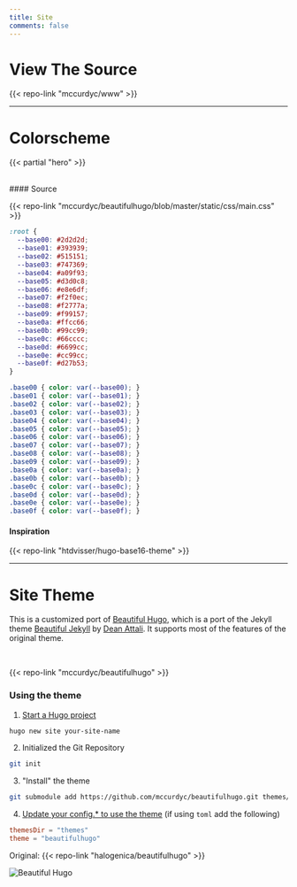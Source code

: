 ```yaml
---
title: Site
comments: false
---
```


# View The Source

{{< repo-link "mccurdyc/www" >}}

---

# Colorscheme
{{< partial "hero" >}}

<br>
#### Source

{{< repo-link "mccurdyc/beautifulhugo/blob/master/static/css/main.css" >}}

```css
:root {
  --base00: #2d2d2d;
  --base01: #393939;
  --base02: #515151;
  --base03: #747369;
  --base04: #a09f93;
  --base05: #d3d0c8;
  --base06: #e8e6df;
  --base07: #f2f0ec;
  --base08: #f2777a;
  --base09: #f99157;
  --base0a: #ffcc66;
  --base0b: #99cc99;
  --base0c: #66cccc;
  --base0d: #6699cc;
  --base0e: #cc99cc;
  --base0f: #d27b53;
}

.base00 { color: var(--base00); }
.base01 { color: var(--base01); }
.base02 { color: var(--base02); }
.base03 { color: var(--base03); }
.base04 { color: var(--base04); }
.base05 { color: var(--base05); }
.base06 { color: var(--base06); }
.base07 { color: var(--base07); }
.base08 { color: var(--base08); }
.base09 { color: var(--base09); }
.base0a { color: var(--base0a); }
.base0b { color: var(--base0b); }
.base0c { color: var(--base0c); }
.base0d { color: var(--base0d); }
.base0e { color: var(--base0e); }
.base0f { color: var(--base0f); }
```

#### Inspiration

{{< repo-link "htdvisser/hugo-base16-theme" >}}

---

# Site Theme

This is a customized port of [Beautiful Hugo](https://github.com/halogenica/beautifulhugo), which is a port of the Jekyll theme
[Beautiful Jekyll](https://deanattali.com/beautiful-jekyll/) by [Dean Attali](https://deanattali.com/). It supports most of the features of the original theme.

<br>

{{< repo-link "mccurdyc/beautifulhugo" >}}

### Using the theme

1. [Start a Hugo project](https://gohugo.io/getting-started/quick-start/)
```bash
hugo new site your-site-name
```
2. Initialized the Git Repository
```bash
git init
```
3. "Install" the theme
```bash
git submodule add https://github.com/mccurdyc/beautifulhugo.git themes/beautifulhugo
```

4. [Update your config.* to use the theme](https://gohugo.io/themes/installing-and-using-themes/) (if using `toml` add the following)
```toml
themesDir = "themes"
theme = "beautifulhugo"
```

Original: {{< repo-link "halogenica/beautifulhugo" >}}

![Beautiful Hugo](/images/og-screenshot.png)
